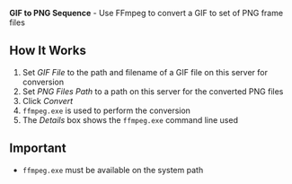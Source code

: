 **GIF to PNG Sequence** - Use FFmpeg to convert a GIF to set of PNG frame files

## How It Works
1. Set _GIF File_ to the path and filename of a GIF file on this server for conversion
1. Set _PNG Files Path_ to a path on this server for the converted PNG files
1. Click _Convert_
1. `ffmpeg.exe` is used to perform the conversion
1. The _Details_ box shows the `ffmpeg.exe` command line used

## Important
- `ffmpeg.exe` must be available on the system path

